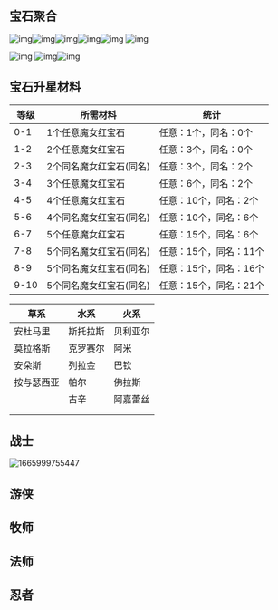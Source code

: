 ## 宝石聚合



![img](file:///C:/Users/18890/AppData/Local/Temp/msohtmlclip1/01/clip_image002.jpg)![img](file:///C:/Users/18890/AppData/Local/Temp/msohtmlclip1/01/clip_image004.jpg)![img](file:///C:/Users/18890/AppData/Local/Temp/msohtmlclip1/01/clip_image006.jpg)![img](file:///C:/Users/18890/AppData/Local/Temp/msohtmlclip1/01/clip_image008.jpg)![img](file:///C:/Users/18890/AppData/Local/Temp/msohtmlclip1/01/clip_image010.jpg) ![img](file:///C:/Users/18890/AppData/Local/Temp/msohtmlclip1/01/clip_image012.jpg)

![img](file:///C:/Users/18890/AppData/Local/Temp/msohtmlclip1/01/clip_image014.jpg) ![img](file:///C:/Users/18890/AppData/Local/Temp/msohtmlclip1/01/clip_image016.jpg)![img](file:///C:/Users/18890/AppData/Local/Temp/msohtmlclip1/01/clip_image018.jpg)

 

## 宝石升星材料

| 等级 | 所需材料                | 统计                   |
| ---- | ----------------------- | ---------------------- |
| 0-1  | 1个任意魔女红宝石       | 任意：1个，同名：0个   |
| 1-2  | 2个任意魔女红宝石       | 任意：3个，同名：0个   |
| 2-3  | 2个同名魔女红宝石(同名) | 任意：3个，同名：2个   |
| 3-4  | 3个任意魔女红宝石       | 任意：6个，同名：2个   |
| 4-5  | 4个任意魔女红宝石       | 任意：10个，同名：2个  |
| 5-6  | 4个同名魔女红宝石(同名) | 任意：10个，同名：6个  |
| 6-7  | 5个任意魔女红宝石       | 任意：15个，同名：6个  |
| 7-8  | 5个同名魔女红宝石(同名) | 任意：15个，同名：11个 |
| 8-9  | 5个同名魔女红宝石(同名) | 任意：15个，同名：16个 |
| 9-10 | 5个同名魔女红宝石(同名) | 任意：15个，同名：21个 |

 

 

| 草系       | 水系     | 火系     |
| ---------- | -------- | -------- |
| 安杜马里   | 斯托拉斯 | 贝利亚尔 |
| 莫拉格斯   | 克罗赛尔 | 阿米     |
| 安朵斯     | 列拉金   | 巴钦     |
| 按与瑟西亚 | 帕尔     | 佛拉斯   |
|            | 古辛     | 阿嘉蕾丝 |
|            |          |          |
|            |          |          |

 

 





## 战士

![1665999755447](C:\Users\18890\AppData\Roaming\Typora\typora-user-images\1665999755447.png)









## 游侠



## 牧师



## 法师



## 忍者

